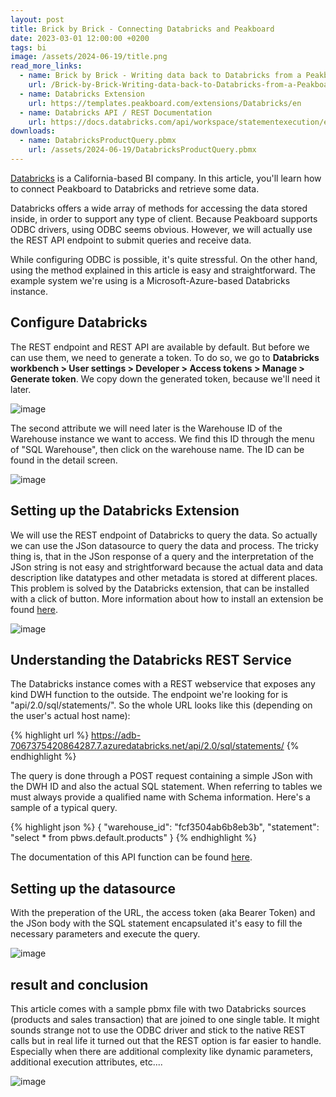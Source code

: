 ```yaml
---
layout: post
title: Brick by Brick - Connecting Databricks and Peakboard
date: 2023-03-01 12:00:00 +0200
tags: bi
image: /assets/2024-06-19/title.png
read_more_links:
  - name: Brick by Brick - Writing data back to Databricks from a Peakboard application
    url: /Brick-by-Brick-Writing-data-back-to-Databricks-from-a-Peakboard-application.html
  - name: Databricks Extension
    url: https://templates.peakboard.com/extensions/Databricks/en
  - name: Databricks API / REST Documentation
    url: https://docs.databricks.com/api/workspace/statementexecution/executestatement
downloads:
  - name: DatabricksProductQuery.pbmx
    url: /assets/2024-06-19/DatabricksProductQuery.pbmx
---
```

[Databricks](https://en.wikipedia.org/wiki/Databricks) is a California-based BI company. In this article, you'll learn how to connect Peakboard to Databricks and retrieve some data.

Databricks offers a wide array of methods for accessing the data stored inside, in order to support any type of client. Because Peakboard supports ODBC drivers, using ODBC seems obvious. However, we will actually use the REST API endpoint to submit queries and receive data.

While configuring ODBC is possible, it's quite stressful. On the other hand, using the method explained in this article is easy and straightforward. The example system we're using is a Microsoft-Azure-based Databricks instance.

## Configure Databricks

The REST endpoint and REST API are available by default. But before we can use them, we need to generate a token. To do so, we go to **Databricks workbench > User settings > Developer > Access tokens > Manage > Generate token**. We copy down the generated token, because we'll need it later.

![image](/assets/2024-06-19/010.png)

The second attribute we will need later is the Warehouse ID of the Warehouse instance we want to access. We find this ID through the menu of "SQL Warehouse", then click on the warehouse name. The ID can be found in the detail screen.

![image](/assets/2024-06-19/020.png)

## Setting up the Databricks Extension

We will use the REST endpoint of Databricks to query the data. So actually we can use the JSon datasource to query the data and process. The tricky thing is, that in the JSon response of a query and the interpretation of the JSon string is not easy and strightforward because the actual data and data description like datatypes and other metadata is stored at different places.
This problem is solved by the Databricks extension, that can be installed with a click of button. More information about how to install an extension be found [here](https://help.peakboard.com/data_sources/Extension/en-ManageExtension.html).

![image](/assets/2024-06-19/030.png)

## Understanding the Databricks REST Service

The Databricks instance comes with a REST webservice that exposes any kind DWH function to the outside. The endpoint we're looking for is "api/2.0/sql/statements/". So the whole URL looks like this (depending on the user's actual host name):

{% highlight url %}
https://adb-7067375420864287.7.azuredatabricks.net/api/2.0/sql/statements/
{% endhighlight %}

The query is done through a POST request containing a simple JSon with the DWH ID and also the actual SQL statement. When referring to tables we must always provide a qualified name with Schema information. Here's a sample of a typical query.

{% highlight json %}
{
  "warehouse_id": "fcf3504ab6b8eb3b",
  "statement": "select * from pbws.default.products"
}
{% endhighlight %}

The documentation of this API function can be found [here](https://docs.databricks.com/api/workspace/statementexecution/executestatement).

## Setting up the datasource

With the preperation of the URL, the access token (aka Bearer Token) and the JSon body with the SQL statement encapsulated it's easy to fill the necessary parameters and execute the query.

![image](/assets/2024-06-19/040.png)

## result and conclusion

This article comes with a sample pbmx file with two Databricks sources (products and sales transaction) that are joined to one single table.
It might sounds strange not to use the ODBC driver and stick to the native REST calls but in real life it turned out that the REST option is far easier to handle. Especially when there are additional complexity like dynamic parameters, additional execution attributes, etc....

![image](/assets/2024-06-19/050.png)








